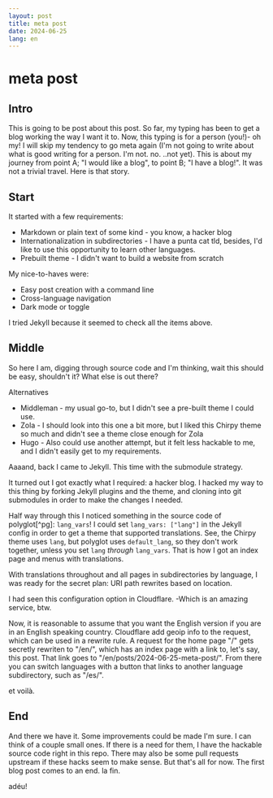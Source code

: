 ```yaml
---
layout: post
title: meta post 
date: 2024-06-25
lang: en
---
```


# meta post

## Intro

This is going to be post about this post. So far, my typing has been to get a blog working the way I want it to. Now, this typing is for a person (you!)- oh my! I will skip my tendency to go meta again (I'm not going to write about what is good writing for a person. I'm not. no. ..not yet). This is about my journey from point A; "I would like a blog", to point B; "I have a blog!". It was not a trivial travel. Here is that story. 

## Start

It started with a few requirements:
- Markdown or plain text of some kind - you know, a hacker blog
- Internationalization in subdirectories - I have a punta cat tld, besides, I'd like to use this opportunity to learn other languages.
- Prebuilt theme - I didn't want to build a website from scratch


My nice-to-haves were:
- Easy post creation with a command line
- Cross-language navigation
- Dark mode or toggle 

I tried Jekyll because it seemed to check all the items above.

## Middle

So here I am, digging through source code and I'm thinking, wait this should be easy, shouldn't it? What else is out there? 

Alternatives
- Middleman - my usual go-to, but I didn't see a pre-built theme I could use.
- Zola - I should look into this one a bit more, but I liked this Chirpy theme so much and didn't see a theme close enough for Zola
- Hugo - Also could use another attempt, but it felt less hackable to me, and I didn't easily get to my requirements.

Aaaand, back I came to Jekyll. This time with the submodule strategy. 

It turned out I got exactly what I required: a hacker blog. I hacked my way to this thing by forking Jekyll plugins and the theme, and cloning into git submodules in order to make the changes I needed. 

Half way through this I noticed something in the source code of polyglot[^pg]: `lang_vars`! I could set `lang_vars: ["lang"]` in the Jekyll config in order to get a theme that supported translations. See, the Chirpy theme uses `lang`, but polyglot uses `default_lang`, so they don't work together, unless you set `lang` _through_ `lang_vars`. That is how I got an index page and menus with translations.

With translations throughout and all pages in subdirectories by language, I was ready for the secret plan: URI path rewrites based on location. 

I had seen this configuration option in Cloudflare. -Which is an amazing service, btw. 

Now, it is reasonable to assume that you want the English version if you are in an English speaking country. Cloudflare add geoip info to the request, which can be used in a rewrite rule. A request for the home page "/" gets secretly rewriten to "/en/", which has an index page with a link to, let's say, this post. That link goes to "/en/posts/2024-06-25-meta-post/". From there you can switch languages with a button that links to another language subdirectory, such as "/es/". 

et voilà.

## End

And there we have it. Some improvements could be made I'm sure. I can think of a couple small ones. If there is a need for them, I have the hackable source code right in this repo. There may also be some pull requests upstream if these hacks seem to make sense. But that's all for now. The first blog post comes to an end. la fin.

adéu!






